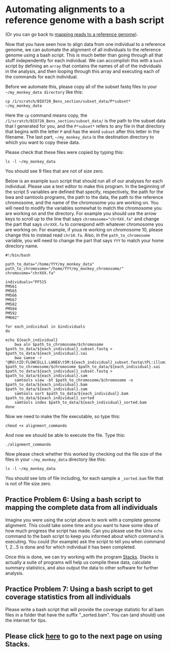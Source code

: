 # Automating alignments to a reference genome with a bash script

(Or you can go back to [mapping reads to a reference genome](https://github.com/evansbenj/BIO720/blob/master/2_Lecture_2_reference_genomes_and_read_mapping.md)).

Now that you have seen how to align data from one individual to a reference genome, we can automate the alignment of all individuals to the reference genome using a bash script. This is much better than going through all that stuff independently for each individual. We can accomplish this with a `bash` script by defining an `array` that contains the names of all of the individuals in the analysis, and then looping through this array and executing each of the commands for each individual.

Before we automate this, please copy all of the subset fastq files to your `~/my_monkey_data directory` like this:

`cp /1/scratch/BIO720_Bens_section/subset_data/P*subset* ~/my_monkey_data`

Here the `cp` command means copy, the `/1/scratch/BIO720_Bens_section/subset_data/` is the path to the subset data that I generated for you, and the `P*subset*` refers to any file in that directory that begins with the letter `P` and has the word `subset` after this letter in the filename. The last part, `~/my_monkey_data` is the destination directory to which you want to copy these data.

Please check that these files were copied by typing this:

`ls -l ~/my_monkey_data`

You should see 9 files that are not of size zero.

Below is an example `bash` script that should run all of our analyses for each individual.  Please use a text editor to make this program.  In the beginning of the script 5 variables are defined that specify, respectively, the path for the bwa and samtools programs, the path to the data, the path to the reference chromosome, and the name of the chromosome you are working on. You will need to modify the variables somewhat to match the chromosome you are working on and the directory. For example you should use the arrow keys to scroll up to the line that says `chromosome="chrXXX.fa"` and change the part that says `chrXXX.fa` to correspond with whatever chromosome you are working on.  For example, if youa re working on chromosome 10, please change this to instead read `chr10.fa`. Also, in the `path_to_chromosome` variable, you will need to change the part that says `YYY` to match your home directory name.



```
#!/bin/bash                                                                                                                  

path_to_data="/home/YYY/my_monkey_data"
path_to_chromosome="/home/YYY/my_monkey_chromosome/"
chromosome="chrXXX.fa"

individuals="PF515
PM561
PM565
PM566
PM567
PM582
PM584
PM592
PM602"

for each_individual in $individuals
do

echo ${each_individual}
    bwa aln $path_to_chromosome/$chromosome $path_to_data/${each_individual}_subset.fastq > $path_to_data/${each_individual}.sai
    bwa samse -r "@RG\tID:FLOWCELL1.LANE6\tSM:${each_individual}_subset.fastq\tPL:illumina" $path_to_chromosome/$chromosome $path_to_data/${each_individual}.sai $path_to_data/${each_individual}_subset.fastq > $path_to_data/${each_individual}.sam
    samtools view -bt $path_to_chromosome/$chromosome -o $path_to_data/${each_individual}.bam $path_to_data/${each_individual}.sam
    samtools sort $path_to_data/${each_individual}.bam $path_to_data/${each_individual}_sorted
    samtools index $path_to_data/${each_individual}_sorted.bam
done

```



Now we need to make the file executable, so type this:

`chmod +x alignment_commando`

And now we should be able to execute the file.  Type this:

`./alignment_commando`

Now please check whether this worked by checking out the file size of the files in your `~/my_monkey_data` directory like this:

`ls -l ~/my_monkey_data`

You should see lots of file including, for each sample a `_sorted.bam` file that is not of file size zero.

##  Practice Problem 6: Using a bash script to mapping the complete data from all individuals

Imagine you were using the script above to work with a complete genome alignment.  This could take some time and you want to have some idea of how much progress the script has made.  Can you please use the Unix `echo` command to the bash script to keep you informed about which command is executing.  You could (for example) ask the script to tell you when command 1, 2...5 is done and for which individual it has been completed.

Once this is done, we can try working with the program [Stacks](http://creskolab.uoregon.edu/stacks/manual/).  Stacks is actually a suite of programs will help us compile these data, calculate summary statistics, and also output the data to other software for further analysis.  

## Practice Problem 7: Using a bash script to get coverage statistics from all individuals

Please write a bash script that will provide the coverage statistic for all bam files in a folder that have the suffix "_sorted.bam".  You can (and should) use the internet for tips.

## Please click [here](https://github.com/evansbenj/Reduced-Representation-Workshop/blob/master/6_Using_Stacks_with_a_reference_genome.md) to go to the next page on using Stacks.
